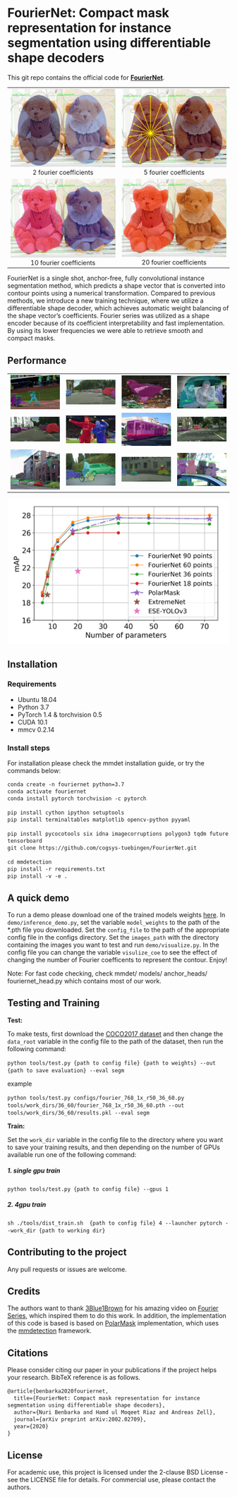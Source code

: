 # FourierNet: Compact mask representation for instance segmentation using differentiable shape decoders

This git repo contains the official code for **[FourierNet](https://arxiv.org/abs/2002.02709)**. 




| | |
|:-------------------------:|:-------------------------:|
|![image1](demo/teddy2.png)  2 fourier coefficients |  ![image2](demo/teddy5.png) 5 fourier coefficients|
|![image3](demo/teddy10.png)  10 fourier coefficients|  ![image4](demo/teddy20.png) 20 fourier coefficients|

 FourierNet  is a  single  shot,  anchor-free,  fully convolutional instance segmentation method, 
 which predicts a shape vector that is converted into contour points using a numerical transformation.
 Compared to previous methods, we introduce a new training technique,  where we utilize a differentiable shape decoder, 
 which achieves automatic weight balancing  of  the  shape  vector’s  coefficients.
 Fourier  series was utilized as a shape encoder because of its coefficient interpretability and fast implementation. 
 By using its lower frequencies we were able to retrieve smooth and compact masks.

## Performance
| | | | |
|:-------------------------:|:-------------------------:|:-------------------------:|:-------------------------:|
|![image1](demo/sample1.jpg) |  ![image1](demo/sample5.png)|![image1](demo/eagle2.png)|![image1](demo/sample2.jpg)|
|![image1](demo/sample6.png) |  ![image1](demo/messi.jpg)|![image1](demo/sample4.jpg)|![image1](demo/sample7.png)|
|![image1](demo/street.jpg) |  ![image1](demo/ese.png)|![image1](demo/sample8.png)|![image1](demo/teddygroup.jpg)|


![image1](demo/number_of_parameters.png)

## Installation

### Requirements

- Ubuntu 18.04
- Python 3.7 
- PyTorch 1.4 & torchvision 0.5
- CUDA 10.1
- mmcv 0.2.14

### Install steps
For installation please check the mmdet installation guide, or try the commands below:


```shell
conda create -n fouriernet python=3.7
conda activate fouriernet
conda install pytorch torchvision -c pytorch

pip install cython ipython setuptools
pip install terminaltables matplotlib opencv-python pyyaml

pip install pycocotools six idna imagecorruptions polygon3 tqdm future tensorboard
git clone https://github.com/cogsys-tuebingen/FourierNet.git

cd mmdetection
pip install -r requirements.txt
pip install -v -e .
```



## A quick demo
To run a demo please download one of the trained models weights 
[here](https://drive.google.com/open?id=1g08c4P5ZhNWwVMHY2ON2tBdc3KFGPhVB). In ```demo/inference_demo.py```, 
set the variable ```model_weights```  to the path of the *.pth file you downloaded. 
Set the ```config_file``` to the path of the appropriate config file in the configs directory. 
Set the ```images_path``` with the directory containing the images you want to test and run ```demo/visualize.py```. 
In the config file you can change the variable ```visulize_coe``` to see the effect of changing the number of Fourier 
coefficents to represent the contour. Enjoy!  

Note: For fast code checking, check mmdet/ models/ anchor_heads/ fouriernet_head.py which contains most of our work.


## Testing and Training 
**Test:**

To make tests, first download the [COCO2017 dataset](http://cocodataset.org/#download) and then 
change the ```data_root``` variable in the config file to the path of the dataset, then run the following command:

```python tools/test.py {path to config file} {path to weights} --out {path to save evaluation} --eval segm```

example

```python tools/test.py configs/fourier_768_1x_r50_36_60.py tools/work_dirs/36_60/fourier_768_1x_r50_36_60.pth --out tools/work_dirs/36_60/results.pkl --eval segm```

**Train:**

Set the ```work_dir``` variable in the config file to the directory where you want to save your training results, 
and then depending on the number of GPUs available run one of the following command: 
##### 1. single gpu train
```python tools/test.py {path to config file} --gpus 1```

##### 2. 4gpu train
```sh ./tools/dist_train.sh  {path to config file} 4 --launcher pytorch --work_dir {path to working dir}```



## Contributing to the project
Any pull requests or issues are welcome.

## Credits
The authors want to thank [3Blue1Brown](https://www.youtube.com/channel/UCYO_jab_esuFRV4b17AJtAw) for his amazing video on [Fourier Series](https://www.youtube.com/watch?v=r6sGWTCMz2k&list=PLZHQObOWTQDNPOjrT6KVlfJuKtYTftqH6&index=4), 
which inspired them to do this work. In addition, the implementation of this code is based is based on [PolarMask](https://github.com/xieenze/PolarMask) implementation, 
which uses the [mmdetection](https://github.com/open-mmlab/mmdetection) framework.

## Citations
Please consider citing our paper in your publications if the project helps your research. BibTeX reference is as follows.

```
@article{benbarka2020fouriernet,
  title={FourierNet: Compact mask representation for instance segmentation using differentiable shape decoders},
  author={Nuri Benbarka and Hamd ul Moqeet Riaz and Andreas Zell},
  journal={arXiv preprint arXiv:2002.02709},
  year={2020}
}
```

## License

For academic use, this project is licensed under the 2-clause BSD License - see the LICENSE file for details. For commercial use, please contact the authors. 
